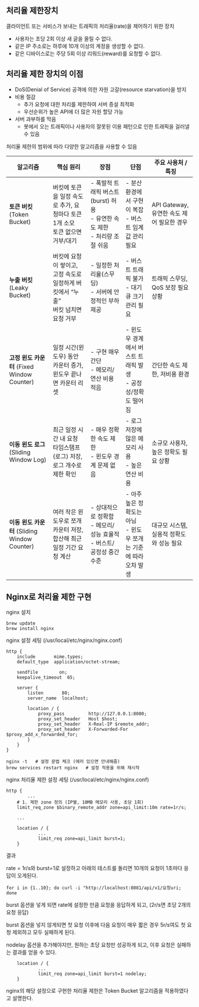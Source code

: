 ## 처리율 제한장치

클라이언트 또는 서비스가 보내는 트래픽의 처리율(rate)을 제어하기 위한 장치

- 사용자는 초당 2회 이상 새 글을 올릴 수 없다.
- 같은 IP 주소로는 하루에 10개 이상의 계정을 생성할 수 없다.
- 같은 디바이스로는 주당 5회 이상 리워드(reward)를 요청할 수 없다.

## 처리율 제한 장치의 이점

- DoS(Denial of Service) 공격에 의한 자원 고갈(resource starvation)을 방지
- 비용 절감
  - 추가 요청에 대한 처리를 제한하여 서버 증설 최적화
  - 우선순위가 높은 API에 더 많은 자원 할당 가능
- 서버 과부하를 막음
  - 봇에서 오는 트래픽이나 사용자의 잘못된 이용 패턴으로 인한 트래픽을 걸러낼 수 있음

처리율 제한의 범위에 따라 다양한 알고리즘을 사용할 수 있음

| 알고리즘                                   | 핵심 원리                                              | 장점                                                    | 단점                                       | 주요 사용처 / 특징                   |
| -------------------------------------- | -------------------------------------------------- | ----------------------------------------------------- |------------------------------------------| ----------------------------- |
| **토큰 버킷** (Token Bucket)               | 버킷에 토큰을 일정 속도로 추가, 요청마다 토큰 1개 소모<br>토큰 없으면 거부/대기   | - 폭발적 트래픽 버스트(burst) 허용<br>- 유연한 속도 제한<br>- 처리량 조절 쉬움 | - 분산환경에서 구현이 복잡<br>- 버스트 임계값 관리 필요  | API Gateway, 유연한 속도 제어 필요한 경우 |
| **누출 버킷** (Leaky Bucket)               | 버킷에 요청이 쌓이고, 고정 속도로 일정하게 버킷에서 “누출”<br>버킷 넘치면 요청 거부 | - 일정한 처리율(스무딩)<br>- 서버에 안정적인 부하 제공                    | - 버스트 트래픽 불가<br>- 대기 큐 크기 관리 필요          | 트래픽 스무딩, QoS 보장 필요 상황         |
| **고정 윈도 카운터** (Fixed Window Counter)   | 일정 시간(윈도우) 동안 카운터 증가, 윈도우 끝나면 카운터 리셋               | - 구현 매우 간단<br>- 메모리/연산 비용 적음                          | - 윈도우 경계에서 버스트 트래픽 발생<br>- 공정성/정확도 떨어짐   | 간단한 속도 제한, 저비용 환경             |
| **이동 윈도 로그** (Sliding Window Log)      | 최근 일정 시간 내 요청 타임스탬프(로그) 저장, 로그 개수로 제한 확인           | - 매우 정확한 속도 제한<br>- 윈도우 경계 문제 없음                      | - 로그 저장에 많은 메모리 사용<br>- 높은 연산 비용         | 소규모 사용자, 높은 정확도 필요 상황         |
| **이동 윈도 카운터** (Sliding Window Counter) | 여러 작은 윈도우로 쪼개 카운터 저장, 합산해 최근 일정 기간 요청 계산           | - 상대적으로 정확함<br>- 메모리/성능 효율적<br>- 버스트/공정성 중간 수준        | - 아주 높은 정확도는 아님<br>- 윈도우 쪼개는 기준에 따라 오차 발생 | 대규모 시스템, 실용적 정확도와 성능 필요       |

## Nginx로 처리율 제한 구현

nginx 설치

```
brew update
brew install nginx
```

nginx 설정 세팅 (/usr/local/etc/nginx/nginx.conf)

```
http {
    include       mime.types;
    default_type  application/octet-stream;

    sendfile        on;
    keepalive_timeout  65;

    server {
        listen       80;
        server_name  localhost;

        location / {
            proxy_pass         http://127.0.0.1:8080;
            proxy_set_header   Host $host;
            proxy_set_header   X-Real-IP $remote_addr;
            proxy_set_header   X-Forwarded-For $proxy_add_x_forwarded_for;
        }
    }
}
```

```
nginx -t   # 설정 문법 체크 (에러 있으면 안내해줌)
brew services restart nginx   # 설정 적용을 위해 재시작
```

nginx 처리율 제한 설정 세팅 (/usr/local/etc/nginx/nginx.conf)

```
http {
		...
    # 1. 제한 zone 정의 (IP별, 10MB 메모리 사용, 초당 1회)
    limit_req_zone $binary_remote_addr zone=api_limit:10m rate=1r/s;
    
    ...
    
    location / {
			...
			limit_req zone=api_limit burst=1;
    }
```

결과

rate = 1r/s와 burst=1로 설정하고 아래의 테스트를 돌리면 10개의 요청이 1초마다 응답이 오게된다.

```
for i in {1..10}; do curl -i "http://localhost:8081/api/v1/요청uri; done
```

burst 옵션을 넣게 되면 rate에 설정한 만큼 요청을 응답하게 되고, (2r/s면 초당 2개의 요청 응답)

burst 옵션을 넣지 않게되면 첫 요청 이후에 다음 요청이 매우 짧은 경우 5r/s여도 첫 요청 제외하고 모두 실패하게 된다.

nodelay 옵션을 추가해야지만, 원하는 초당 요청만 성공하게 되고, 이후 요청은 실패하는 결과를 얻을 수 있다.

```
    location / {
			...
			limit_req zone=api_limit burst=1 nodelay;
    }
```

nginx의 해당 설정으로 구현한 처리율 제한은 Token Bucket 알고리즘을 적용하였다고 설명한다.
